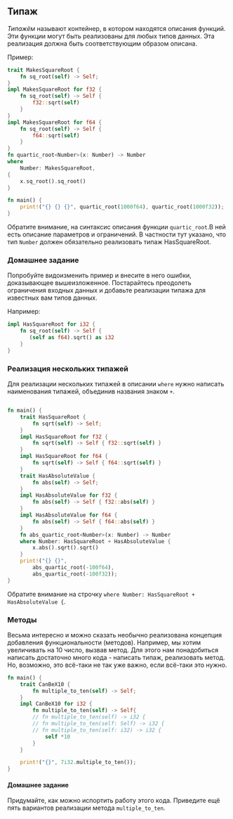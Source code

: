 ## Типаж
*Типажём* называют контейнер, в котором находятся описания функций. Эти функции могут быть реализованы для любых типов данных. 
Эта реализация должна быть соответствующим образом описана.

Пример:
```rust
trait MakesSquareRoot {
    fn sq_root(self) -> Self;
}
impl MakesSquareRoot for f32 {
    fn sq_root(self) -> Self {
        f32::sqrt(self)
    }
}
impl MakesSquareRoot for f64 {
    fn sq_root(self) -> Self {
        f64::sqrt(self)
    }
}
fn quartic_root<Number>(x: Number) -> Number
where
    Number: MakesSquareRoot,
{
    x.sq_root().sq_root()
}

fn main() {
    print!("{} {} {}", quartic_root(1000f64), quartic_root(1000f32));
}

```
Обратите внимание, на синтаксис описания функции `quartic_root`.В ней есть описание параметров и ограничений. В частности тут указано,
что тип `Number` должен обязательно реализовать типаж HasSquareRoot.

### Домашнее задание
Попробуйте видоизменить пример и внесите в него ошибки, доказывающее вышеизложенное. Постарайтесь преодолеть ограничения входных данных
и добавьте реализации типажа для известных вам типов данных.

Например:
```rust
impl HasSquareRoot for i32 {
    fn sq_root(self) -> Self {
       (self as f64).sqrt() as i32
    }
}
```
### Реализация нескольких типажей
Для реализации нескольких типажей в описании `where` нужно написать наименования типажей, объединив названия знаком `+`.
```rust

fn main() {
    trait HasSquareRoot {
        fn sqrt(self) -> Self;
    }
    impl HasSquareRoot for f32 {
        fn sqrt(self) -> Self { f32::sqrt(self) }
    }
    impl HasSquareRoot for f64 {
        fn sqrt(self) -> Self { f64::sqrt(self) }
    }
    trait HasAbsoluteValue {
        fn abs(self) -> Self;
    }
    impl HasAbsoluteValue for f32 {
        fn abs(self) -> Self { f32::abs(self) }
    }
    impl HasAbsoluteValue for f64 {
        fn abs(self) -> Self { f64::abs(self) }
    }
    fn abs_quartic_root<Number>(x: Number) -> Number
    where Number: HasSquareRoot + HasAbsoluteValue {
        x.abs().sqrt().sqrt()
    }
    print!("{} {}",
        abs_quartic_root(-100f64),
        abs_quartic_root(-100f32));
}

```
Обратите внимание на строчку `where Number: HasSquareRoot + HasAbsoluteValue {`.

### Методы
Весьма интересно и можно сказать необычно реализована концепция добавления функциональности (методов).
Например, мы хотим увеличивать на 10 число, вызвав метод. Для этого нам понадобиться написать достаточно много кода - 
написать типаж, реализовать метод. Но, возможно, это всё-таки не так уже важно, если всё-таки это нужно.
```rust
fn main() {
    trait CanBeX10 {
        fn multiple_to_ten(self) -> Self;
    }
    impl CanBeX10 for i32 {
        fn multiple_to_ten(self) -> Self{
        // fn multiple_to_ten(self) -> i32 {
        // fn multiple_to_ten(self: Self) -> i32 {
        // fn multiple_to_ten(self: i32) -> i32 {
            self *10
        }
    }

    print!("{}", 7i32.multiple_to_ten());
}
```

#### Домашнее задание 
Придумайте, как можно испортить работу этого кода. Приведите ещё пять вариантов реализации метода `multiple_to_ten`.





